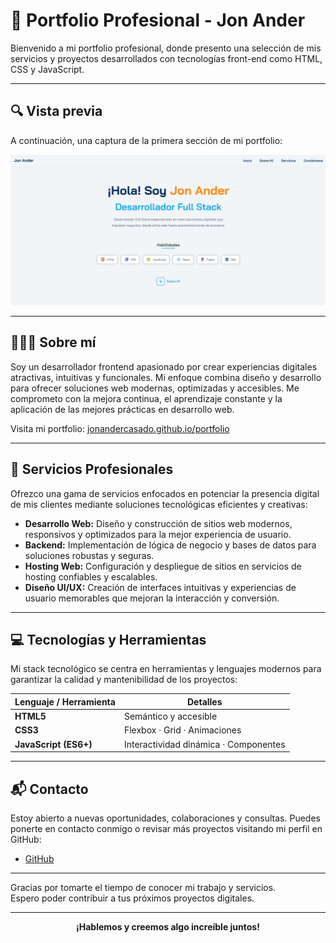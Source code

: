# 🎯 Portfolio Profesional - Jon Ander

Bienvenido a mi portfolio profesional, donde presento una selección de mis servicios y proyectos desarrollados con tecnologías front-end como HTML, CSS y JavaScript.

---

## 🔍 Vista previa

A continuación, una captura de la primera sección de mi portfolio:

![Primera sección del portfolio](assets/preview/portfolio-home-preview.png)

---

## 👨🏻‍💻 Sobre mí

Soy un desarrollador frontend apasionado por crear experiencias digitales atractivas, intuitivas y funcionales. Mi enfoque combina diseño y desarrollo para ofrecer soluciones web modernas, optimizadas y accesibles. Me comprometo con la mejora continua, el aprendizaje constante y la aplicación de las mejores prácticas en desarrollo web.

Visita mi portfolio: [jonandercasado.github.io/portfolio](https://jonandercasado.github.io/portfolio/)

---

## 💼 Servicios Profesionales

Ofrezco una gama de servicios enfocados en potenciar la presencia digital de mis clientes mediante soluciones tecnológicas eficientes y creativas:

- **Desarrollo Web:** Diseño y construcción de sitios web modernos, responsivos y optimizados para la mejor experiencia de usuario.
- **Backend:** Implementación de lógica de negocio y bases de datos para soluciones robustas y seguras.
- **Hosting Web:** Configuración y despliegue de sitios en servicios de hosting confiables y escalables.
- **Diseño UI/UX:** Creación de interfaces intuitivas y experiencias de usuario memorables que mejoran la interacción y conversión.

---

## 💻 Tecnologías y Herramientas

Mi stack tecnológico se centra en herramientas y lenguajes modernos para garantizar la calidad y mantenibilidad de los proyectos:

<div align="center">
  <table>
    <thead>
      <tr>
        <th>Lenguaje / Herramienta</th>
        <th>Detalles</th>
      </tr>
    </thead>
    <tbody>
      <tr>
        <td><strong>HTML5</strong></td>
        <td>Semántico y accesible</td>
      </tr>
      <tr>
        <td><strong>CSS3</strong></td>
        <td>Flexbox · Grid · Animaciones</td>
      </tr>
      <tr>
        <td><strong>JavaScript (ES6+)</strong></td>
        <td>Interactividad dinámica · Componentes</td>
      </tr>
    </tbody>
  </table>
</div>

---

## 📬 Contacto

Estoy abierto a nuevas oportunidades, colaboraciones y consultas. Puedes ponerte en contacto conmigo o revisar más proyectos visitando mi perfil en GitHub:

- [GitHub](https://github.com/jonandercasado)

---

Gracias por tomarte el tiempo de conocer mi trabajo y servicios.  
Espero poder contribuir a tus próximos proyectos digitales.

---

<p align="center"><b>¡Hablemos y creemos algo increíble juntos!</b></p>
